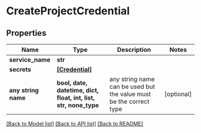 # CreateProjectCredential


## Properties
Name | Type | Description | Notes
------------ | ------------- | ------------- | -------------
**service_name** | **str** |  | 
**secrets** | [**[Credential]**](Credential.md) |  | 
**any string name** | **bool, date, datetime, dict, float, int, list, str, none_type** | any string name can be used but the value must be the correct type | [optional]

[[Back to Model list]](../README.md#documentation-for-models) [[Back to API list]](../README.md#documentation-for-api-endpoints) [[Back to README]](../README.md)


